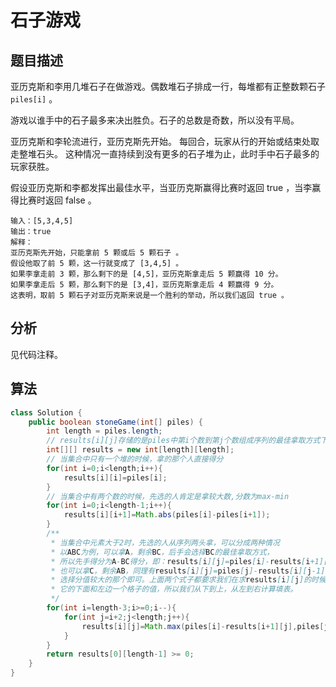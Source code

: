 # 石子游戏

## 题目描述

亚历克斯和李用几堆石子在做游戏。偶数堆石子排成一行，每堆都有正整数颗石子 `piles[i]` 。

游戏以谁手中的石子最多来决出胜负。石子的总数是奇数，所以没有平局。

亚历克斯和李轮流进行，亚历克斯先开始。 每回合，玩家从行的开始或结束处取走整堆石头。 这种情况一直持续到没有更多的石子堆为止，此时手中石子最多的玩家获胜。

假设亚历克斯和李都发挥出最佳水平，当亚历克斯赢得比赛时返回 true ，当李赢得比赛时返回 false 。

```
输入：[5,3,4,5]
输出：true
解释：
亚历克斯先开始，只能拿前 5 颗或后 5 颗石子 。
假设他取了前 5 颗，这一行就变成了 [3,4,5] 。
如果李拿走前 3 颗，那么剩下的是 [4,5]，亚历克斯拿走后 5 颗赢得 10 分。
如果李拿走后 5 颗，那么剩下的是 [3,4]，亚历克斯拿走后 4 颗赢得 9 分。
这表明，取前 5 颗石子对亚历克斯来说是一个胜利的举动，所以我们返回 true 。
```

## 分析

见代码注释。

## 算法

```java
class Solution {
    public boolean stoneGame(int[] piles) {
        int length = piles.length;
        // results[i][j]存储的是piles中第i个数到第j个数组成序列的最佳拿取方式下的得分
        int[][] results = new int[length][length];
        // 当集合中只有一个堆的时候，拿的那个人直接得分
        for(int i=0;i<length;i++){
            results[i][i]=piles[i];
        }
        // 当集合中有两个数的时候，先选的人肯定是拿较大数,分数为max-min
        for(int i=0;i<length-1;i++){
            results[i][i+1]=Math.abs(piles[i]-piles[i+1]);
        }
        /**
         * 当集合中元素大于2时，先选的人从序列两头拿，可以分成两种情况
         * 以ABC为例，可以拿A，剩余BC，后手会选择BC的最佳拿取方式，
         * 所以先手得分为A-BC得分，即：results[i][j]=piles[i]-results[i+1][j]；
         * 也可以拿C，剩余AB，同理有results[i][j]=piles[j]-results[i][j-1]；
         * 选择分值较大的那个即可。上面两个式子都要求我们在求results[i][j]的时候知道
         * 它的下面和左边一个格子的值，所以我们从下到上，从左到右计算填表。
         */
        for(int i=length-3;i>=0;i--){
            for(int j=i+2;j<length;j++){
                results[i][j]=Math.max(piles[i]-results[i+1][j],piles[j]-results[i][j-1]);
            }
        }
        return results[0][length-1] >= 0;
    }
}
```
